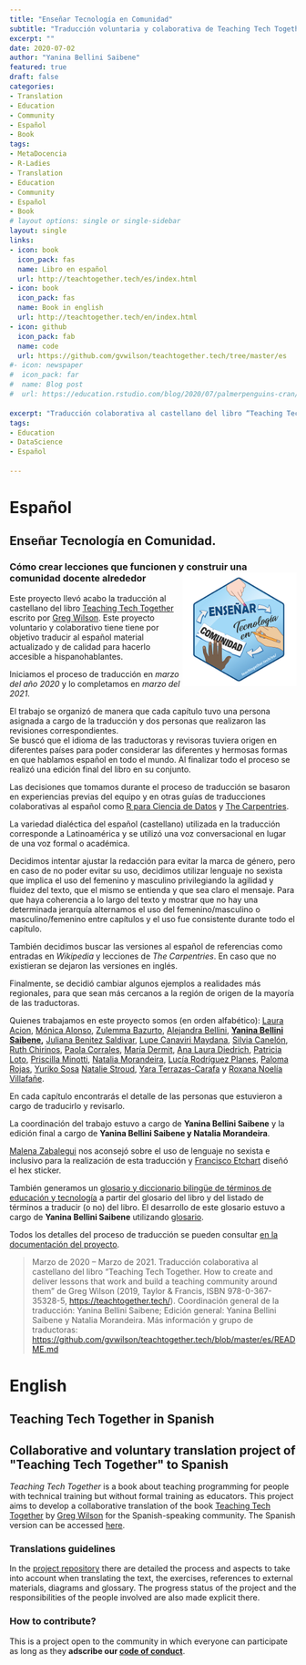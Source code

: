 ```yaml
---
title: "Enseñar Tecnología en Comunidad"
subtitle: "Traducción voluntaria y colaborativa de Teaching Tech Together"
excerpt: ""
date: 2020-07-02
author: "Yanina Bellini Saibene"
featured: true
draft: false
categories:
- Translation
- Education
- Community
- Español
- Book
tags:
- MetaDocencia
- R-Ladies
- Translation
- Education
- Community
- Español
- Book
# layout options: single or single-sidebar
layout: single
links:
- icon: book
  icon_pack: fas
  name: Libro en español
  url: http://teachtogether.tech/es/index.html
- icon: book
  icon_pack: fas
  name: Book in english
  url: http://teachtogether.tech/en/index.html  
- icon: github
  icon_pack: fab
  name: code
  url: https://github.com/gvwilson/teachtogether.tech/tree/master/es
#- icon: newspaper
#  icon_pack: far
#  name: Blog post
#  url: https://education.rstudio.com/blog/2020/07/palmerpenguins-cran/

excerpt: "Traducción colaborativa al castellano del libro “Teaching Tech Together. How to create and deliver lessons that work and build a teaching community around them” de Greg Wilson"
tags:
- Education
- DataScience
- Español

---
```

# Español
## Enseñar Tecnología en Comunidad. 
### Cómo crear lecciones que funcionen y construir una comunidad docente alrededor  <a href='https://github.com/gvwilson/teachtogether.tech/tree/master/es#orientaciones-para-la-traducci%C3%B3n-'><img src='featured.png' align="right" height="200" alt='Etiqueta hexagonal ("hex sticker") para el proyecto titulado "Enseñar Tecnología en Comunidad." Las palabras parecen parte de un mapa conceptual y hay manos diferentes apuntando hacia ellas.'/></a>

Este proyecto llevó acabo la traducción al castellano del libro [Teaching Tech Together](https://teachtogether.tech/) escrito por [Greg Wilson](https://www.twitter.com/gvwilson). Este proyecto voluntario y colaborativo tiene tiene por objetivo traducir al español material actualizado 
y de calidad para hacerlo accesible a hispanohablantes.

Iniciamos el proceso de traducción en _marzo del año 2020_ y lo completamos en _marzo del 2021_.

El trabajo se organizó de manera que cada capítulo tuvo una persona asignada a cargo de la traducción y dos personas que realizaron las revisiones correspondientes.  
Se buscó que el idioma de las traductoras y revisoras tuviera origen en diferentes países para poder considerar las diferentes y hermosas formas en que hablamos español en todo el mundo.
Al finalizar todo el proceso se realizó una edición final del libro en su conjunto.

Las decisiones que tomamos durante el proceso de traducción se basaron en experiencias previas del equipo y en otras guías de traducciones colaborativas al español como [R para Ciencia de Datos](https://github.com/cienciadedatos/documentacion-traduccion-r4ds) y [The Carpentries](https://github.com/Carpentries-ES/board/blob/master/Convenciones\_Traduccion.md).

La variedad dialéctica del español (castellano) utilizada en la traducción corresponde  a Latinoamérica y se utilizó una voz conversacional en lugar de una voz formal o académica.

Decidimos intentar ajustar la redacción para evitar la marca de género, pero
en caso de no poder evitar su uso, decidimos utilizar lenguaje no sexista  
que implica el uso del femenino y masculino privilegiando la agilidad y fluidez del texto, que el mismo se entienda y que sea claro el mensaje. Para que haya coherencia a lo largo del texto y mostrar que no hay una determinada jerarquía 
alternamos el uso del femenino/masculino o masculino/femenino entre capítulos 
y el uso fue consistente durante todo el capítulo. 

También decidimos buscar las versiones al español de referencias como 
entradas en _Wikipedia_ y lecciones de _The Carpentries_.  En caso que no existieran se dejaron las versiones en inglés.

Finalmente, se decidió cambiar algunos ejemplos a realidades más regionales, 
para que sean más cercanos a la región de origen de la mayoría de las
traductoras.

Quienes trabajamos en este proyecto somos (en orden alfabético):
[Laura Acion](https://twitter.com/\_lacion\_),
[Mónica Alonso](https://twitter.com/MonicaLA2000),
[Zulemma Bazurto](https://twitter.com/Zjbb),
[Alejandra Bellini](https://twitter.com/AlejaBellini),
__[Yanina Bellini Saibene](https://twitter.com/yabellini),__
[Juliana Benitez Saldivar](https://twitter.com/July\_Benitezs),
[Lupe Canaviri Maydana](https://twitter.com/luucamay\_),
[Silvia Canelón](https://twitter.com/spcanelon),
[Ruth Chirinos](https://twitter.com/ruthy\_root),
[Paola Corrales](https://twitter.com/PaobCorrales),
[María Dermit](https://twitter.com/DermitMaria),
[Ana Laura Diedrich](https://twitter.com/anadiedrichs),
[Patricia Loto](https://twitter.com/patriloto),
[Priscilla Minotti](https://twitter.com/pmnatural),
[Natalia Morandeira](https://twitter.com/Nat\_Mora\_),
[Lucía Rodríguez Planes](https://twitter.com/\_luciarp\_),
[Paloma Rojas](https://twitter.com/palolili23),
[Yuriko Sosa](https://twitter.com/YkSosaP)
[Natalie Stroud](https://www.linkedin.com/in/natalie-stroud-63110a113/),
[Yara Terrazas-Carafa](https://twitter.com/\_yarena) y
[Roxana Noelía Villafañe](https://twitter.com/data\_datum).

En cada capítulo encontrarás el detalle de las personas que estuvieron a cargo de traducirlo y revisarlo.

La coordinación del trabajo estuvo a cargo de __Yanina Bellini Saibene__ y la edición final a cargo de __Yanina Bellini Saibene y Natalia Morandeira__.

[Malena Zabalegui](https://www.instagram.com/malenazabalegui/) nos aconsejó sobre el uso de lenguaje no sexista e inclusivo para la realización de esta traducción y [Francisco Etchart](https://www.instagram.com/fetch.franciscoetchart/) diseñó el hex sticker.

También generamos un [glosario y diccionario bilingüe de términos de educación y tecnología](https://yabellini.shinyapps.io/T3Glossary/) a partir del glosario del libro y del listado de términos a traducir (o no) del libro.
El desarrollo de este glosario estuvo a cargo de __Yanina Bellini Saibene__ utilizando [glosario](https://carpentries.github.io/glosario/).

Todos los detalles del proceso de traducción se pueden consultar
[en la documentación del proyecto](https://github.com/gvwilson/teachtogether.tech/blob/master/es/README.md).


> Marzo de 2020 – Marzo de 2021. Traducción colaborativa al castellano del libro “Teaching Tech Together. How to create and deliver lessons that work and build a teaching community around them” de Greg Wilson (2019, Taylor & Francis, ISBN 978-0-367-35328-5, https://teachtogether.tech/). Coordinación general de la traducción: Yanina Bellini Saibene; Edición general: Yanina Bellini Saibene y Natalia Morandeira. Más información y grupo de traductoras: https://github.com/gvwilson/teachtogether.tech/blob/master/es/README.md


# English

## Teaching Tech Together in Spanish
## Collaborative and voluntary translation project of "Teaching Tech Together" to Spanish

_Teaching Tech Together_ is a book about teaching programming for people with technical training but without formal training as educators. This project aims to develop a collaborative translation of the book [Teaching Tech Together](http://teachtogether.tech/en/index.html) by [Greg Wilson](https://third-bit.com/) for the Spanish-speaking community. The Spanish version can be accessed [here](http://teachtogether.tech/es/index.html).

### Translations guidelines

In the [project repository](https://github.com/gvwilson/teachtogether.tech) there are detailed the process and aspects to take into account when translating the text, the exercises, references to external materials, diagrams and glossary. The progress status of the project and the responsibilities of the people involved are also made explicit there.

### How to contribute?

This is a project open to the community in which everyone can participate as long as they __adscribe our [code of conduct](http://teachtogether.tech/en/index.html#s:conduct)__.
